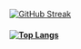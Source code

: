 [![GitHub Streak](http://github-readme-streak-stats.herokuapp.com?user=siegecmd&theme=dark&background=000000)](https://git.io/streak-stats)
#### [![Top Langs](https://github-readme-stats.vercel.app/api/top-langs/?username=siegecmd&layout=compact&theme=vision-friendly-dark)](https://github.com/anuraghazra/github-readme-stats)
<!--
**Siegecmd/Siegecmd** is a ✨ _special_ ✨ repository because its `README.md` (this file) appears on your GitHub profile.

Here are some ideas to get you started:

- 🔭 I’m currently working on ...
- 🌱 I’m currently learning ...
- 👯 I’m looking to collaborate on ...
- 🤔 I’m looking for help with ...
- 💬 Ask me about ...
- 📫 How to reach me: ...
- 😄 Pronouns: ...
- ⚡ Fun fact: ...
-->
